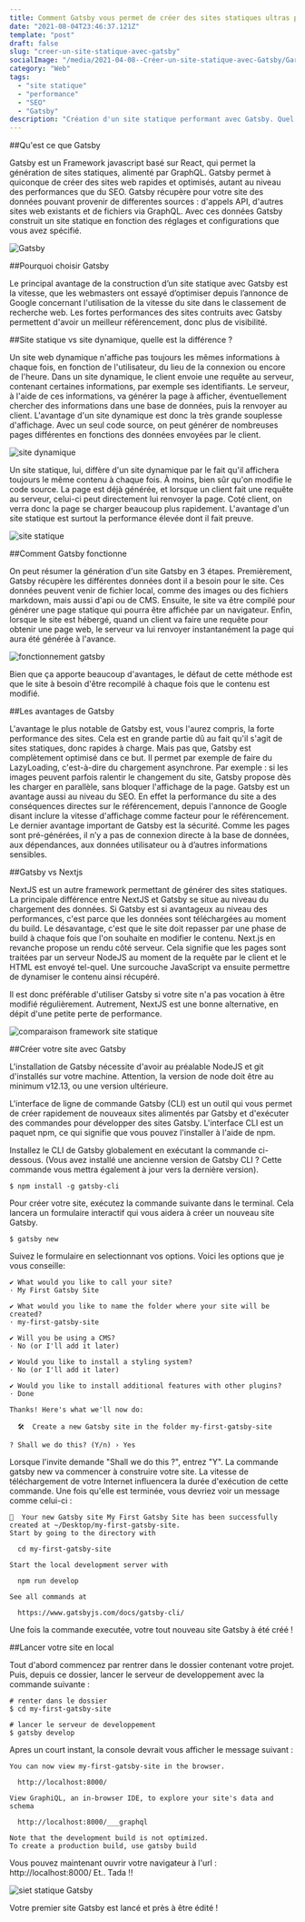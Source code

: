 ```yaml
---
title: Comment Gatsby vous permet de créer des sites statiques ultras performants
date: "2021-08-04T23:46:37.121Z"
template: "post"
draft: false
slug: "creer-un-site-statique-avec-gatsby"
socialImage: "/media/2021-04-08--Créer-un-site-statique-avec-Gatsby/Garsby.jpg"
category: "Web"
tags:
  - "site statique"
  - "performance"
  - "SEO"
  - "Gatsby"
description: "Création d'un site statique performant avec Gatsby. Quel sont les avantages et comment ça marche ?"
---
```


##Qu'est ce que Gatsby

Gatsby est un Framework javascript basé sur React, qui permet la génération de sites statiques, alimenté par GraphQL. Gatsby permet à quiconque de créer des sites web rapides et optimisés, autant au niveau des performances que du SEO. Gatsby récupère pour votre site des données pouvant provenir de differentes sources : d'appels API, d'autres sites web existants et de fichiers via GraphQL. Avec ces données Gatsby construit un site statique en fonction des réglages et configurations que vous avez spécifié.

![Gatsby](/media/2021-04-08--Créer-un-site-statique-avec-Gatsby/Garsby.jpg)

##Pourquoi choisir Gatsby

Le principal avantage de la construction d’un site statique avec Gatsby est la vitesse, que les webmasters ont essayé d’optimiser depuis l’annonce de Google concernant l'utilisation de la vitesse du site dans le classement de recherche web. Les fortes performances des sites contruits avec Gatsby permettent d'avoir un meilleur référencement, donc plus de visibilité.

##Site statique vs site dynamique, quelle est la différence ?

Un site web dynamique n'affiche pas toujours les mêmes informations à chaque fois, en fonction de l'utilisateur, du lieu de la connexion ou encore de l'heure. Dans un site dynamique, le client envoie une requête au serveur, contenant certaines informations, par exemple ses identifiants. Le serveur, à l'aide de ces informations, va générer la page à afficher, éventuellement chercher des informations dans une base de données, puis la renvoyer au client. L'avantage d'un site dynamique est donc la très grande souplesse d'affichage. Avec un seul code source, on peut générer de nombreuses pages différentes en fonctions des données envoyées par le client.

![site dynamique](/media/2021-04-08--Créer-un-site-statique-avec-Gatsby/site_dynamique.jpg)

Un site statique, lui, diffère d'un site dynamique par le fait qu'il affichera toujours le même contenu à chaque fois. À moins, bien sûr qu'on modifie le code source. La page est déjà générée, et lorsque un client fait une requête au serveur, celui-ci peut directement lui renvoyer la page. Coté client, on verra donc la page se charger beaucoup plus rapidement. L'avantage d'un site statique est surtout la performance élevée dont il fait preuve.

![site statique](/media/2021-04-08--Créer-un-site-statique-avec-Gatsby/site-statique.jpg)

##Comment Gatsby fonctionne

On peut résumer la génération d'un site Gatsby en 3 étapes.
Premièrement, Gatsby récupère les différentes données dont il a besoin pour le site. Ces données peuvent venir de fichier local, comme des images ou des fichiers markdown, mais aussi d'api ou de CMS.
Ensuite, le site va être compilé pour générer une page statique qui pourra être affichée par un navigateur.
Enfin, lorsque le site est hébergé, quand un client va faire une requête pour obtenir une page web, le serveur va lui renvoyer instantanément la page qui aura été générée à l'avance.

![fonctionnement gatsby](/media/2021-04-08--Créer-un-site-statique-avec-Gatsby/how-Gatsby-work.png)

Bien que ça apporte beaucoup d'avantages, le défaut de cette méthode est que le site à besoin d'être recompilé à chaque fois que le contenu est modifié.

##Les avantages de Gatsby

L'avantage le plus notable de Gatsby est, vous l'aurez compris, la forte performance des sites. Cela est en grande partie dû au fait qu'il s'agit de sites statiques, donc rapides à charge. Mais pas que, Gatsby est complètement optimisé dans ce but. Il permet par exemple de faire du LazyLoading, c'est-à-dire du chargement asynchrone. Par exemple : si les images peuvent parfois ralentir le changement du site, Gatsby propose dès les charger en parallèle, sans bloquer l'affichage de la page.
Gatsby est un avantage aussi au niveau du SEO. En effet la performance du site a des conséquences directes sur le référencement, depuis l'annonce de Google disant inclure la vitesse d'affichage comme facteur pour le référencement.
Le dernier avantage important de Gatsby est la sécurité. Comme les pages sont pré-générées, il n’y a pas de connexion directe à la base de données, aux dépendances, aux données utilisateur ou à d’autres informations sensibles.

##Gatsby vs Nextjs

NextJS est un autre framework permettant de générer des sites statiques.
La principale différence entre NextJS et Gatsby se situe au niveau du chargement des données.
Si Gatsby est si avantageux au niveau des performances, c'est parce que les données sont téléchargées au moment du build. Le désavantage, c'est que le site doit repasser par une phase de build à chaque fois que l'on souhaite en modifier le contenu.
Next.js en revanche propose un rendu côté serveur. Cela signifie que les pages sont traitées par un serveur NodeJS au moment de la requête par le client et le HTML est envoyé tel-quel. Une surcouche JavaScript va ensuite permettre de dynamiser le contenu ainsi récupéré.

Il est donc préférable d'utiliser Gatsby si votre site n'a pas vocation à être modifié régulièrement. Autrement, NextJS est une bonne alternative, en dépit d'une petite perte de performance.

![comparaison framework site statique](/media/2021-04-08--Créer-un-site-statique-avec-Gatsby/comparatifs.png)

##Créer votre site avec Gatsby

L'installation de Gatsby nécessite d'avoir au préalable NodeJS et git d'installés sur votre machine.
Attention, la version de node doit être au minimum v12.13, ou une version ultérieure.

L'interface de ligne de commande Gatsby (CLI) est un outil qui vous permet de créer rapidement de nouveaux sites alimentés par Gatsby et d'exécuter des commandes pour développer des sites Gatsby.
L'interface CLI est un paquet npm, ce qui signifie que vous pouvez l'installer à l'aide de npm.

Installez le CLI de Gatsby globalement en exécutant la commande ci-dessous. (Vous avez installé une ancienne version de Gatsby CLI ? Cette commande vous mettra également à jour vers la dernière version).
```console
$ npm install -g gatsby-cli
```

Pour créer votre site, exécutez la commande suivante dans le terminal. Cela lancera un formulaire interactif qui vous aidera à créer un nouveau site Gatsby.
```console
$ gatsby new
```

Suivez le formulaire en selectionnant vos options.
Voici les options que je vous conseille:
```console
✔ What would you like to call your site?
· My First Gatsby Site

✔ What would you like to name the folder where your site will be created?
· my-first-gatsby-site

✔ Will you be using a CMS?
· No (or I'll add it later)

✔ Would you like to install a styling system?
· No (or I'll add it later)

✔ Would you like to install additional features with other plugins?
· Done

Thanks! Here's what we'll now do:

  🛠  Create a new Gatsby site in the folder my-first-gatsby-site

? Shall we do this? (Y/n) › Yes
```

Lorsque l'invite demande "Shall we do this ?", entrez "Y". La commande gatsby new va commencer à construire votre site. La vitesse de téléchargement de votre Internet influencera la durée d'exécution de cette commande. Une fois qu'elle est terminée, vous devriez voir un message comme celui-ci :
```console
🎉  Your new Gatsby site My First Gatsby Site has been successfully
created at ~/Desktop/my-first-gatsby-site.
Start by going to the directory with

  cd my-first-gatsby-site

Start the local development server with

  npm run develop

See all commands at

  https://www.gatsbyjs.com/docs/gatsby-cli/
```

Une fois la commande executée, votre tout nouveau site Gatsby à été créé !

##Lancer votre site en local

Tout d'abord commencez par rentrer dans le dossier contenant votre projet.
Puis, depuis ce dossier, lancer le serveur de developpement avec la commande suivante :
```console
# renter dans le dossier
$ cd my-first-gatsby-site

# lancer le serveur de developpement
$ gatsby develop
```

Apres un court instant, la console devrait vous afficher le message suivant :
```console
You can now view my-first-gatsby-site in the browser.
⠀
  http://localhost:8000/
⠀
View GraphiQL, an in-browser IDE, to explore your site's data and schema
⠀
  http://localhost:8000/___graphql
⠀
Note that the development build is not optimized.
To create a production build, use gatsby build
```

Vous pouvez maintenant ouvrir votre navigateur à l'url : http://localhost:8000/
Et.. Tada !!

![siet statique Gatsby](/media/2021-04-08--Créer-un-site-statique-avec-Gatsby/Gatsby_site_result.png)

Votre premier site Gatsby est lancé et près à être édité !